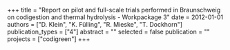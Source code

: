 +++
title = "Report on pilot and full-scale trials performed in Braunschweig on codigestion and thermal hydrolysis - Workpackage 3"
date = 2012-01-01
authors = ["D. Klein", "K. Fülling", "R. Mieske", "T. Dockhorn"]
publication_types = ["4"]
abstract = ""
selected = false
publication = ""
projects = ["codigreen"]
+++


